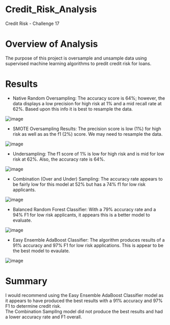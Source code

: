 # Credit_Risk_Analysis
Credit Risk - Challenge 17

# Overview of Analysis
The purpose of this project is oversample and unsample data using supervised machine learning algorithms to predit credit risk for loans.   

# Results
* Native Random Oversampling:
The accuracy score is 64%; however, the data displays a low precision for high risk at 1% and a mid recall rate at 62%.
Based upon this info it is best to resample the data.  

![image](https://user-images.githubusercontent.com/30275459/151709785-d376cdfe-718a-4e04-a086-a2e8f92375f5.png)

* SMOTE Oversampling Results:
The precision score is low (1%) for high risk as well as as the f1 (2%) score.   We may need to resample the data.

![image](https://user-images.githubusercontent.com/30275459/151710954-100601df-986e-4205-a874-1133abe888c7.png)

* Undersampling:
The f1 score of 1% is low for high risk and is mid for low risk at 62%.   Also, the accuracy rate is 64%.

![image](https://user-images.githubusercontent.com/30275459/151711238-9e19de04-4e13-49b5-9dec-4b08392510e8.png)

* Combination (Over and Under) Sampling:
The accuracy rate appears to be fairly low for this model at 52% but has a 74% f1 for low risk applicants.   

![image](https://user-images.githubusercontent.com/30275459/151711580-2e1af829-a8dc-42c4-8db5-ff127b9be3f6.png)

* Balanced Random Forest Classifier:
With a 79% accuracy rate and a 94% F1 for low risk applicants, it appears this is a better model to evaluate.

![image](https://user-images.githubusercontent.com/30275459/151711687-93273d77-4507-47b8-879a-db6f88cb76fe.png)

* Easy Ensemble AdaBoost Classifier:
The algorithm produces results of a 91% accuracy and 97% F1 for low risk applications.   This is appear to be the best model to evaulate.  

![image](https://user-images.githubusercontent.com/30275459/151711991-534c7e02-0a1d-4831-b814-9c2e740967f9.png)


# Summary
I would recommend using the Easy Ensemble AdaBoost Classifier model as it appears to have produced the best results with a 91% accuracy and 97% F1 to determine credit risk.   
The Combination Sampllng model did not produce the best results and had a lower accuracy rate and F1 overall.   
